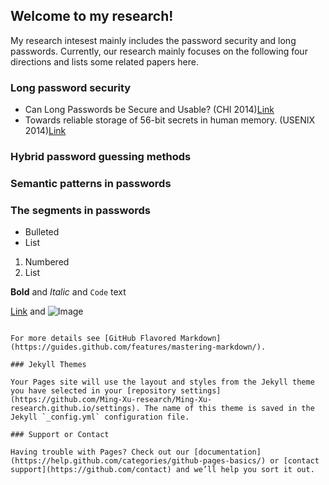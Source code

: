 ## Welcome to my research!

My research intesest mainly includes the password security and long passwords. Currently, our research mainly focuses on the following four directions and lists some related papers here.

### Long password security
- Can Long Passwords be Secure and Usable? (CHI 2014)[Link](https://dl.acm.org/doi/10.1145/2556288.2557377)
- Towards reliable storage of 56-bit secrets in human memory. (USENIX 2014)[Link](https://www.usenix.org/conference/usenixsecurity14/technical-sessions/presentation/bonneau)

### Hybrid password guessing methods
### Semantic patterns in passwords
### The segments in passwords

- Bulleted
- List

1. Numbered
2. List

**Bold** and _Italic_ and `Code` text

[Link](url) and ![Image](src)
```

For more details see [GitHub Flavored Markdown](https://guides.github.com/features/mastering-markdown/).

### Jekyll Themes

Your Pages site will use the layout and styles from the Jekyll theme you have selected in your [repository settings](https://github.com/Ming-Xu-research/Ming-Xu-research.github.io/settings). The name of this theme is saved in the Jekyll `_config.yml` configuration file.

### Support or Contact

Having trouble with Pages? Check out our [documentation](https://help.github.com/categories/github-pages-basics/) or [contact support](https://github.com/contact) and we’ll help you sort it out.
